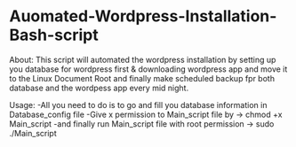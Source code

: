 # Auomated-Wordpress-Installation-Bash-script

About:
  This script will automated the wordpress installation by setting up you database for wordpress first & downloading wordpress app and move it to the Linux Document Root
  and finally make scheduled backup fpr both database and the wordpess app every mid night.
  
Usage:
  -All you need to do is to go and fill you database information in Database_config file
  -Give x permission to Main_script file by -> chmod +x Main_script
  -and finally run Main_script file with root permission -> sudo ./Main_script
